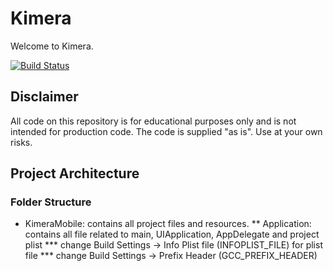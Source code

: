 # Kimera

Welcome to Kimera.

[![Build Status](https://travis-ci.org/maxoly/Kimera.png?branch=master)](https://travis-ci.org/maxoly/Kimera)

## Disclaimer
All code on this repository is for educational purposes only and is not intended for production code. 
The code is supplied "as is". Use at your own risks.

## Project Architecture

### Folder Structure

* KimeraMobile: contains all project files and resources.
** Application: contains all file related to main, UIApplication, AppDelegate and project plist
*** change Build Settings -> Info Plist file (INFOPLIST_FILE) for plist file
*** change Build Settings -> Prefix Header (GCC_PREFIX_HEADER)